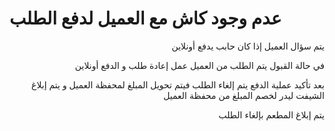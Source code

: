 # عدم وجود كاش مع العميل لدفع الطلب

<p align="right">يتم سؤال العميل إذا كان حابب يدفع أونلاين </p>

<p align="right">في حالة القبول يتم الطلب من العميل عمل إعادة طلب و الدفع أونلاين</p>

<p align="right">بعد تأكيد عملية الدفع يتم إلغاء الطلب فيتم تحويل المبلغ لمحفظة العميل و يتم إبلاغ الشيفت ليدر لخصم المبلغ من محفظة العميل</p>

<p align="right">يتم إبلاغ المطعم بإلغاء الطلب</p>
